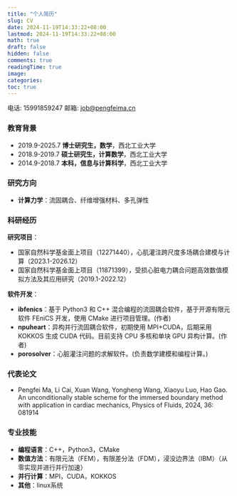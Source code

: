 ```yaml
---
title: "个人简历"
slug: CV
date: 2024-11-19T14:33:22+08:00
lastmod: 2024-11-19T14:33:22+08:00
math: true
draft: false
hidden: false
comments: true
readingTime: true
image:
categories:
toc: true
---
```


电话: 15991859247
邮箱: job@pengfeima.cn

### 教育背景

- 2019.9-2025.7 **博士研究生，数学**，西北工业大学  
- 2018.9-2019.7 **硕士研究生，计算数学**，西北工业大学  
- 2014.9-2018.7 **本科，信息与计算科学**，西北工业大学  

### 研究方向

- **计算力学**：流固耦合、纤维增强材料、多孔弹性

### 科研经历

**研究项目**：
- 国家自然科学基金面上项目（12271440），心肌灌注跨尺度多场耦合建模与计算（2023.1-2026.12）
- 国家自然科学基金面上项目（11871399），受损心脏电力耦合问题高效数值模拟方法及其应用研究（2019.1-2022.12）

**软件开发**：

- **ibfenics**：基于 Python3 和 C++ 混合编程的流固耦合软件，基于开源有限元软件 FEniCS 开发，使用 CMake 进行项目管理。(作者)
- **npuheart**：异构并行流固耦合软件，初期使用 MPI+CUDA，后期采用 KOKKOS 生成 CUDA 代码。目前支持 CPU 多核和单块 GPU 异构计算。(作者)
- **porosolver**：心脏灌注问题的求解软件。(负责数学建模和编程计算。)

### 代表论文

- Pengfei Ma, Li Cai, Xuan Wang, Yongheng Wang, Xiaoyu Luo, Hao Gao. An unconditionally stable scheme for the immersed boundary method with application in cardiac mechanics, Physics of Fluids, 2024, 36: 081914

### 专业技能

- **编程语言**：C++，Python3，CMake
- **数值方法**：有限元法（FEM），有限差分法（FDM），浸没边界法（IBM）（从零实现并进行并行加速）
- **并行计算**：MPI，CUDA，KOKKOS
- **其他**：linux系统
<!-- 擅长搭建各种开发环境 -->
